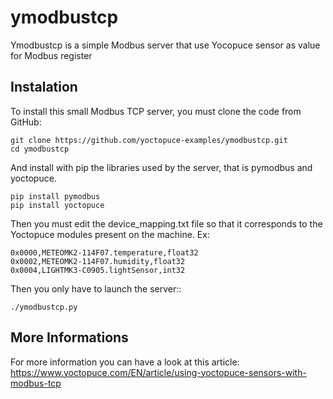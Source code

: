 # ymodbustcp

Ymodbustcp is a simple Modbus server that use Yocopuce sensor as value for Modbus register

## Instalation

To install this small Modbus TCP server, you must clone the code from GitHub:
````
git clone https://github.com/yoctopuce-examples/ymodbustcp.git
cd ymodbustcp
````

And install with pip the libraries used by the server, that is pymodbus and yoctopuce.
````
pip install pymodbus
pip install yoctopuce
````

Then you must edit the device_mapping.txt file so that it corresponds to the Yoctopuce modules present on the machine.
Ex: 

````
0x0000,METEOMK2-114F07.temperature,float32
0x0002,METEOMK2-114F07.humidity,float32
0x0004,LIGHTMK3-C0905.lightSensor,int32
````

Then you only have to launch the server::

```
./ymodbustcp.py
```

## More Informations

For more information you can have a look at this article:
https://www.yoctopuce.com/EN/article/using-yoctopuce-sensors-with-modbus-tcp 
